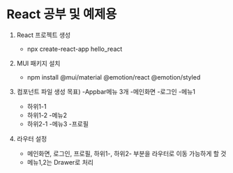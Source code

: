 # React 공부 및 예제용
1) React 프로젝트 생성
    - npx create-react-app hello_react

2) MUI 패키지 설치
    - npm install @mui/material @emotion/react @emotion/styled

3) 컴포넌트 파일 생성
  목표)
  -Appbar메뉴 3개
  -메인화면
  -로그인
  -메뉴1
    - 하위1-1
    - 하위1-2
  -메뉴2
    - 하위2-1
  -메뉴3
  -프로필

4) 라우터 설정
   - 메인화면, 로그인, 프로필, 하위1-, 하위2- 부분을 라우터로 이동 가능하게 할 것
   - 메뉴1,2는 Drawer로 처리
